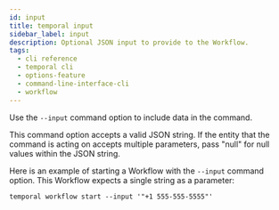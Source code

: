 ```yaml
---
id: input
title: temporal input
sidebar_label: input
description: Optional JSON input to provide to the Workflow.
tags:
  - cli reference
  - temporal cli
  - options-feature
  - command-line-interface-cli
  - workflow
---
```


Use the `--input` command option to include data in the command.

This command option accepts a valid JSON string.
If the entity that the command is acting on accepts multiple parameters, pass "null" for null values within the JSON string.

Here is an example of starting a Workflow with the `--input` command option.
This Workflow expects a single string as a parameter:

```shell
temporal workflow start --input '"+1 555-555-5555"'
```
